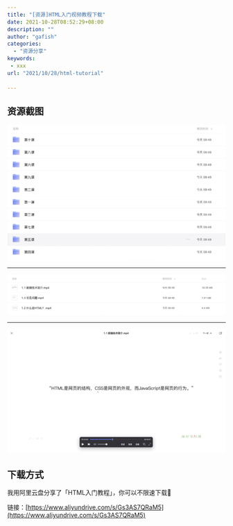 ```yaml
---
title: "[资源]HTML入门视频教程下载"
date: 2021-10-28T08:52:29+08:00
description: ""
author: "gafish"
categories:
  - "资源分享"
keywords:
 - xxx
url: "2021/10/28/html-tutorial"

---
```


## 资源截图

![](/images/2021-10-28-html-tutorial/1.jpg)

<hr />

![](/images/2021-10-28-html-tutorial/2.jpg)

<hr />

![](/images/2021-10-28-html-tutorial/3.jpg)

## 下载方式

我用阿里云盘分享了「HTML入门教程」，你可以不限速下载🚀

链接：[https://www.aliyundrive.com/s/Gs3AS7QRaM5](https://www.aliyundrive.com/s/Gs3AS7QRaM5)

